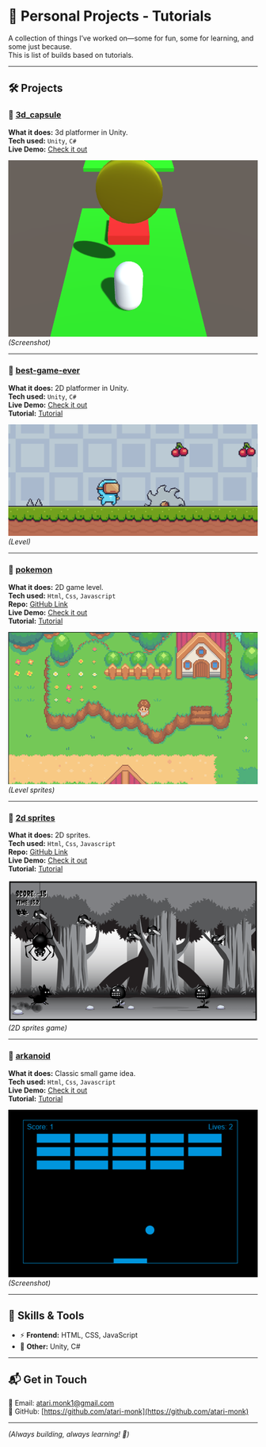 # 📂 Personal Projects - Tutorials 

A collection of things I’ve worked on—some for fun, some for learning, and some just because.  
This is list of builds based on tutorials.

---

## 🛠 Projects  

### 🎯 [3d_capsule](#)  
**What it does:** 3d platformer in Unity.  
**Tech used:** `Unity`, `C#`  
**Live Demo:** [Check it out](https://atari-monk.itch.io/3d-capsule)  

![Project Screenshot](./../image/3d_capsule.png)  
*(Screenshot)*

---

### 🎯 [best-game-ever](#)  
**What it does:** 2D platformer in Unity.  
**Tech used:** `Unity`, `C#`  
**Live Demo:** [Check it out](https://atari-monk.itch.io/best-game-ever)   
**Tutorial:** [Tutorial](https://www.youtube.com/playlist?list=PLrnPJCHvNZuCVTz6lvhR81nnaf1a-b67U)  

![Project Screenshot](./../image/best_game_ever.png)  
*(Level)*

---

### 🎯 [pokemon](#)  
**What it does:** 2D game level.  
**Tech used:** `Html`, `Css`, `Javascript`  
**Repo:** [GitHub Link](https://github.com/atari-monk/pokemon-tutorial)  
**Live Demo:** [Check it out](https://atari-monk.github.io/pokemon-tutorial/)  
**Tutorial:** [Tutorial](https://www.youtube.com/watch?v=yP5DKzriqXA)  

![Project Screenshot](./../image/pokemon.png)  
*(Level sprites)*

---

### 🎯 [2d sprites](#)  
**What it does:** 2D sprites.  
**Tech used:** `Html`, `Css`, `Javascript`  
**Repo:** [GitHub Link](https://github.com/atari-monk/js-game-beginner)  
**Live Demo:** [Check it out](https://atari-monk.github.io/js-game-beginner/)  
**Tutorial:** [Tutorial](https://www.youtube.com/watch?v=GFO_txvwK_c)  

![Project Screenshot](./../image/sprites.png)  
*(2D sprites game)*

---

### 🎯 [arkanoid](#)  
**What it does:** Classic small game idea.  
**Tech used:** `Html`, `Css`, `Javascript`  
**Live Demo:** [Check it out](https://atari-monk.github.io/js-pong-page/arkanoid.html)  
**Tutorial:** [Tutorial](https://compucademy.net/html5-breakout-game/?utm_content=cmp-true)  

![Project Screenshot](./../image/arkanoid.png)  
*(Screenshot)*

---

## 🔧 Skills & Tools  

- ⚡ **Frontend:** HTML, CSS, JavaScript  
- 🚀 **Other:** Unity, C#  

---

## 📬 Get in Touch  

📧 Email: [atari.monk1@gmail.com](mailto:atari.monk1@gmail.com)  
📂 GitHub: [https://github.com/atari-monk](https://github.com/atari-monk)  

---

*(Always building, always learning! 🚀)*
